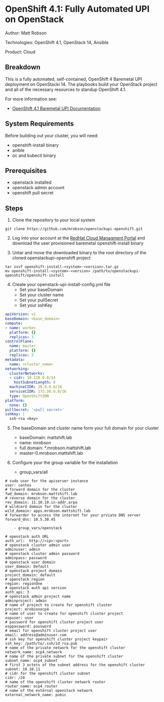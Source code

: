 OpenShift 4.1: Fully Automated UPI on OpenStack
===============================================
Author: Matt Robson

Technologies: OpenShift 4.1, OpenStack 14, Ansible

Product: Cloud

Breakdown
---------
This is a fully automated, self-contained, OpenShift 4 Baremetal UPI deployment on OpenStacki 14. The playbooks build your OpenStack project and all of the necessary resources to standup OpenShift 4.1.

For more information see:

* [OpenShift 4.1 Baremetal UPI Documentation](https://docs.openshift.com/container-platform/4.1/installing/installing_bare_metal/installing-bare-metal.html#installing-bare-metal/)

System Requirements
-------------------
Before building out your cluster, you will need:
* openshift-install binary
* anible
* oc and kubectl binary

Prerequisites
-------------
* openstack installed
* openstack admin account
* openshift pull secret

Steps
-----

1. Clone the repository to your local system
```
git clone https://github.com/mrobson/openstackupi-openshift.git
```

2. Log into your account at the [RedHat Cloud Managment Portal](https://cloud.redhat.com/openshift/install/metal/user-provisioned/) and download the user provisioned baremetal openshift-install binary

3. Untar and move the downloaded binary to the root directory of the cloned openstackupi-openshift project
```
tar zxvf openshift-install-<system>-<version>.tar.gz
mv openshift-install-<system>-<version> /path/to/openstackupi-openshift/openshift-install
```

4. Create your openstack-upi-install-config.yml file
    - Set your baseDomain
    - Set your cluster name
    - Set your pullSecret
    - Set your sshKey

```yaml
apiVersion: v1
baseDomain: <base_domain>
compute:
- name: worker
  platform: {}
  replicas: 3
controlPlane:
  name: master
  platform: {}
  replicas: 3
metadata:
  name: <cluster_name>
networking:
  clusterNetworks:
  - cidr: 10.128.0.0/14
    hostSubnetLength: 9
  machineCIDR: 10.0.0.0/16
  serviceCIDR: 172.30.0.0/16
  type: OpenShiftSDN
platform:
  none: {}
pullSecret: '<pull secret>'
sshKey: |
  ssh-rsa <key>
```

5. The baseDomain and cluster name form your full domain for your cluster
    - baseDomain: mattshift.lab
    - name: mrobson
    - full domain: *.mrobson.mattshift.lab
    - master-0.mrobson.mattshift.lab

6. Configure your the group variable for the installation
    - group_vars/all
```text
# sudo user for the apiserver instance
user: centos
# forward domain for the cluster
fwd_domain: mrobson.mattshift.lab
# reverse domain for the cluster
rev_domain: 11.10.10.in-addr.arpa
# wildcard domain for the cluster
wild_domain: apps.mrobson.mattshift.lab
# forwarder to access the internet for your prviate DNS server
forward_dns: 10.5.30.45
```

        - group_vars/openstack

```text
# openstack auth URL
auth_url:  http://<ip>:<port>
# openstack cluster admin user
adminuser: admin
# openstack cluster admin password
adminpass: password
# openstack user domain
user_domain: Default
# openstack project domain
project_domain: default
# openstack region
region: regionOne
# openstack auth api version
auth_api: 3
# openstack admin project name
adminproject: admin
# name of project to create for openshift cluster
project: mrobsonocp4
# name of user to create for openshift cluster project
ospuser: user
# password for openshift cluster project user
osppassword: password
# email for openshift cluster project user
email: address@adminuser.com
# ssh key for openshift cluster project keypair
ssh_key: /path/to/.ssh/id_rsa.pub
# name of the private network for the openshift cluster
network_name: ocp4_network
# name of the private subnet for the openshift cluster
subnet_name: ocp4_subnet
# first 3 octets of the subnet address for the openshift cluster
subnet: 10.10.11
# cidr for the openshift cluster subnet
cidr: /24
# name of the openshift cluster network router
router_name: ocp4_router
# name of the external openstack network
external_network_name: pubic
```

